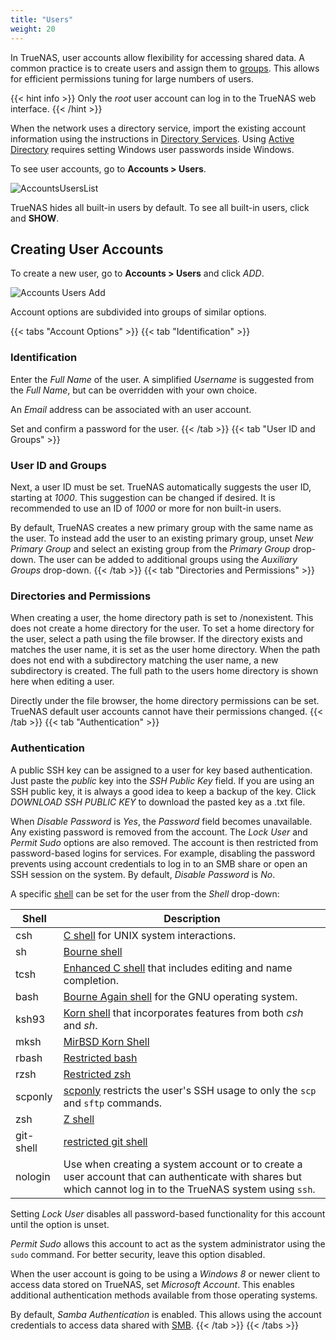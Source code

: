```yaml
---
title: "Users"
weight: 20
---
```


In TrueNAS, user accounts allow flexibility for accessing shared data.
A common practice is to create users and assign them to [groups](/core/accounts/groups/).
This allows for efficient permissions tuning for large numbers of users.

{{< hint info >}}
Only the *root* user account can log in to the TrueNAS web interface.
{{< /hint >}}

When the network uses a directory service, import the existing account information using the instructions in [Directory Services](/CORE/DirectoryServices).
Using [Active Directory](/CORE/DirectoryServices/activedirectory/) requires setting Windows user passwords inside Windows.

To see user accounts, go to **Accounts > Users**.

![AccountsUsersList](/images/CORE/12.0/AccountsUsersList.png "List of User Accounts")

TrueNAS hides all built-in users by default. To see all built-in users, click <i class="fas fa-cog" aria-hidden="true" title="Settings"></i> and **SHOW**.

## Creating User Accounts

To create a new user, go to **Accounts > Users** and click *ADD*.

![Accounts Users Add](/images/CORE/12.0/AccountsUsersAdd.png "Accounts Users Add")

Account options are subdivided into groups of similar options.

{{< tabs "Account Options" >}}
{{< tab "Identification" >}}

### Identification

Enter the *Full Name* of the user.
A simplified *Username* is suggested from the *Full Name*, but can be overridden with your own choice.

An *Email* address can be associated with an user account.

Set and confirm a password for the user.
{{< /tab >}}
{{< tab "User ID and Groups" >}}
### User ID and Groups

Next, a user ID must be set.
TrueNAS automatically suggests the user ID, starting at *1000*.
This suggestion can be changed if desired.
It is recommended to use an ID of *1000* or more for non built-in users.

By default, TrueNAS creates a new primary group with the same name as the user.
To instead add the user to an existing primary group, unset *New Primary Group* and select an existing group from the *Primary Group* drop-down.
The user can be added to additional groups using the *Auxiliary Groups* drop-down.
{{< /tab >}}
{{< tab "Directories and Permissions" >}}
### Directories and Permissions

When creating a user, the home directory path is set to <file>/nonexistent</file>.
This does not create a home directory for the user.
To set a home directory for the user, select a path using the file browser.
If the directory exists and matches the user name, it is set as the user home directory.
When the path does not end with a subdirectory matching the user name, a new subdirectory is created.
The full path to the users home directory is shown here when editing a user.

Directly under the file browser, the home directory permissions can be set.
TrueNAS default user accounts cannot have their permissions changed.
{{< /tab >}}
{{< tab "Authentication" >}}
### Authentication
A public SSH key can be assigned to a user for key based authentication.
Just paste the *public* key into the *SSH Public Key* field.
If you are using an SSH public key, it is always a good idea to keep a backup of the key.
Click *DOWNLOAD SSH PUBLIC KEY* to download the pasted key as a <file>.txt</file> file.

When *Disable Password* is *Yes*, the *Password* field becomes unavailable.
Any existing password is removed from the account.
The *Lock User* and *Permit Sudo* options are also removed.
The account is then restricted from password-based logins for services.
For example, disabling the password prevents using account credentials to log in to an SMB share or open an SSH session on the system.
By default, *Disable Password* is *No*.

A specific [shell](/hub/tasks/administrative/gui-shell/) can be set for the user from the *Shell* drop-down:

| Shell | Description |
|-------|-------------|
| csh	| [C shell](https://docs.freebsd.org/44doc/usd/04.csh/paper.html) for UNIX system interactions. |
| sh	| [Bourne shell](https://www.in-ulm.de/~mascheck/bourne/v7/) |
| tcsh	| [Enhanced C shell](https://www.tcsh.org) that includes editing and name completion. |
| bash	| [Bourne Again shell](https://www.gnu.org/software/bash/manual/bash.html) for the GNU operating system. |
| ksh93	| [Korn shell](http://www.kornshell.com) that incorporates features from both *csh* and *sh*. |
| mksh	| [MirBSD Korn Shell](https://www.mirbsd.org/mksh.htm) |
| rbash	| [Restricted bash](https://www.gnu.org/software/bash/manual/html_node/The-Restricted-Shell.html) |
| rzsh	| [Restricted zsh](https://www.csse.uwa.edu.au/programming/linux/zsh-doc/zsh_14.html) |
| scponly | [scponly](https://github.com/scponly/scponly/wiki) restricts the user's SSH usage to only the `scp` and `sftp` commands. |
| zsh	| [Z shell](https://www.zsh.org) |
| git-shell | [restricted git shell](https://git-scm.com/docs/git-shell) |
| nologin | Use when creating a system account or to create a user account that can authenticate with shares but which cannot log in to the TrueNAS system using `ssh`.

Setting *Lock User* disables all password-based functionality for this account until the option is unset.

*Permit Sudo* allows this account to act as the system administrator using the `sudo` command.
For better security, leave this option disabled.

When the user account is going to be using a *Windows 8* or newer client to access data stored on TrueNAS, set *Microsoft Account*.
This enables additional authentication methods available from those operating systems.

By default, *Samba Authentication* is enabled.
This allows using the account credentials to access data shared with [SMB](/core/sharing/smb/smbshare/).
{{< /tab >}}
{{< /tabs >}}
